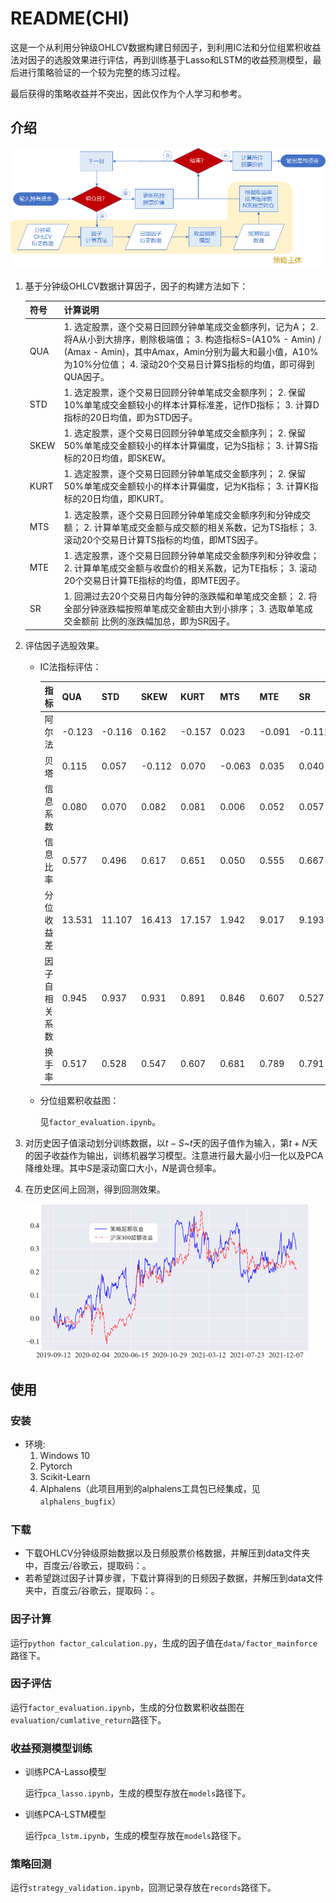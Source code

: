 # README(CHI)

这是一个从利用分钟级OHLCV数据构建日频因子，到利用IC法和分位组累积收益法对因子的选股效果进行评估，再到训练基于Lasso和LSTM的收益预测模型，最后进行策略验证的一个较为完整的练习过程。

最后获得的策略收益并不突出，因此仅作为个人学习和参考。

## 介绍

![strategy](https://raw.githubusercontent.com/Rotate65536/HF_MultiFactor_Strategy/master/imgs/strategy.png)

1. 基于分钟级OHLCV数据计算因子，因子的构建方法如下：

   | **符号** | **计算说明**                                                 |
   | -------- | ------------------------------------------------------------ |
   | QUA      | 1. 选定股票，逐个交易日回顾分钟单笔成交金额序列，记为A；  2. 将A从小到大排序，剔除极端值；  3. 构造指标S=(A10% - Amin)  / (Amax - Amin)，其中Amax，Amin分别为最大和最小值，A10%为10%分位值；  4. 滚动20个交易日计算S指标的均值，即可得到QUA因子。 |
   | STD      | 1. 选定股票，逐个交易日回顾分钟单笔成交金额序列；  2. 保留10%单笔成交金额较小的样本计算标准差，记作D指标；  3. 计算D指标的20日均值，即为STD因子。 |
   | SKEW     | 1. 选定股票，逐个交易日回顾分钟单笔成交金额序列；  2. 保留50%单笔成交金额较小的样本计算偏度，记为S指标；  3. 计算S指标的20日均值，即SKEW。 |
   | KURT     | 1. 选定股票，逐个交易日回顾分钟单笔成交金额序列；  2. 保留50%单笔成交金额较小的样本计算偏度，记为K指标；  3. 计算K指标的20日均值，即KURT。 |
   | MTS      | 1. 选定股票，逐个交易日回顾分钟单笔成交金额序列和分钟成交额；  2. 计算单笔成交金额与成交额的相关系数，记为TS指标；  3. 滚动20个交易日计算TS指标的均值，即MTS因子。 |
   | MTE      | 1. 选定股票，逐个交易日回顾分钟单笔成交金额序列和分钟收盘；  2. 计算单笔成交金额与收盘价的相关系数，记为TE指标；  3. 滚动20个交易日计算TE指标的均值，即MTE因子。 |
   | SR       | 1. 回溯过去20个交易日内每分钟的涨跌幅和单笔成交金额；  2. 将全部分钟涨跌幅按照单笔成交金额由大到小排序；  3. 选取单笔成交金额前                                                                      比例的涨跌幅加总，即为SR因子。 |

2. 评估因子选股效果。

   - IC法指标评估：

     | 指标           | QUA    | STD    | SKEW   | KURT   | MTS    | MTE    | SR     |
     | -------------- | ------ | ------ | ------ | ------ | ------ | ------ | ------ |
     | 阿尔法         | -0.123 | -0.116 | 0.162  | -0.157 | 0.023  | -0.091 | -0.111 |
     | 贝塔           | 0.115  | 0.057  | -0.112 | 0.070  | -0.063 | 0.035  | 0.040  |
     | 信息系数       | 0.080  | 0.070  | 0.082  | 0.081  | 0.006  | 0.052  | 0.057  |
     | 信息比率       | 0.577  | 0.496  | 0.617  | 0.651  | 0.050  | 0.555  | 0.667  |
     | 分位收益差     | 13.531 | 11.107 | 16.413 | 17.157 | 1.942  | 9.017  | 9.193  |
     | 因子自相关系数 | 0.945  | 0.937  | 0.931  | 0.891  | 0.846  | 0.607  | 0.527  |
     | 换手率         | 0.517  | 0.528  | 0.547  | 0.607  | 0.681  | 0.789  | 0.791  |

   - 分位组累积收益图：

     见`factor_evaluation.ipynb`。

3. 对历史因子值滚动划分训练数据，以$t-S$~$t$天的因子值作为输入，第$t+N$天的因子收益作为输出，训练机器学习模型。注意进行最大最小归一化以及PCA降维处理。其中$S$是滚动窗口大小，$N$是调仓频率。

4. 在历史区间上回测，得到回测效果。

   ![test](https://raw.githubusercontent.com/Rotate65536/HF_MultiFactor_Strategy/master/imgs/test.png)

## 使用

### 安装

- 环境:
  1. Windows 10
  2. Pytorch
  3. Scikit-Learn
  4. Alphalens（此项目用到的alphalens工具包已经集成，见`alphalens_bugfix`）

### 下载

- 下载OHLCV分钟级原始数据以及日频股票价格数据，并解压到data文件夹中，百度云/谷歌云，提取码：。
- 若希望跳过因子计算步骤，下载计算得到的日频因子数据，并解压到data文件夹中，百度云/谷歌云，提取码：。

### 因子计算

运行`python factor_calculation.py`，生成的因子值在`data/factor_mainforce`路径下。

### 因子评估

运行`factor_evaluation.ipynb`，生成的分位数累积收益图在`evaluation/cumlative_return`路径下。

### 收益预测模型训练

- 训练PCA-Lasso模型

  运行`pca_lasso.ipynb`，生成的模型存放在`models`路径下。

- 训练PCA-LSTM模型

  运行`pca_lstm.ipynb`，生成的模型存放在`models`路径下。

### 策略回测

运行`strategy_validation.ipynb`，回测记录存放在`records`路径下。
